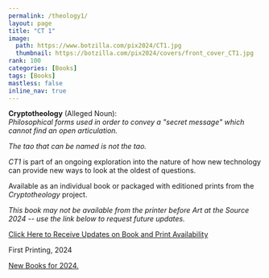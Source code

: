 ```yaml
---
permalink: /theology1/
layout: page
title: "CT 1"
image:
  path: https://www.botzilla.com/pix2024/CT1.jpg
  thumbnail: https://botzilla.com/pix2024/covers/front_cover_CT1.jpg
rank: 100
categories: [Books]
tags: [Books]
mastless: false
inline_nav: true
---
```


**Cryptotheology** (Alleged Noun):<br/>_Philosophical forms used in order to convey a "secret message" which cannot find an open articulation._

_The tao that can be named is not the tao._

_CT1_ is part of an ongoing exploration into the nature of how new technology can provide new ways to look at the oldest of questions.

Available as an individual book or packaged with editioned prints from the _Cryptotheology_ project.

_This book may not be available from the printer before Art at the Source 2024 -- use the link below to request future updates._

<a class="btn btn--info btn--large" href="mailto:kevin+books@vumondo.com?subject=Updates%20on%20%22CT1%22&body=Please%20keep%20me%20informed%20of%20updates%20on%20sales%20availability%20of%20%22Crptotheology%20%281%29%22">Click Here to Receive Updates on Book and Print Availability</a>

First Printing, 2024

<a href="{{ site.url }}/book24">New Books for 2024.</a>

